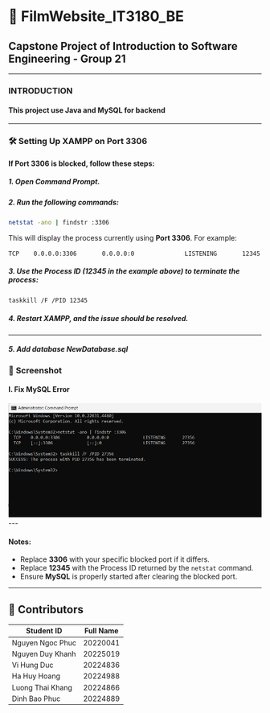 # 🎥 FilmWebsite_IT3180_BE

## Capstone Project of **Introduction to Software Engineering** - Group 21

---
### INTRODUCTION
#### This project use Java and MySQL for backend
---
### 🛠️ **Setting Up XAMPP on Port 3306**

#### If **Port 3306** is **blocked**, follow these steps:

##### 1. Open **Command Prompt**.
##### 2. Run the following commands:

   ```sh
   netstat -ano | findstr :3306
   ```

   This will display the process currently using **Port 3306**. For example:

   ```
   TCP    0.0.0.0:3306       0.0.0.0:0              LISTENING       12345
   ```

#####  3. Use the **Process ID** (12345 in the example above) to terminate the process:

   ```sh
   taskkill /F /PID 12345
   ```

##### 4. Restart **XAMPP**, and the issue should be resolved.

---
##### 5. Add database NewDatabase.sql 
### 📸 **Screenshot**
#### I. Fix MySQL Error
<img src="https://github.com/khnhk0ogei04/FilmWebsite_IT3180_BE/blob/main/1.BlockedPort.png" alt="Blocked Port Screenshot" width="600">
---

#### **Notes:**
- Replace **3306** with your specific blocked port if it differs.
- Replace **12345** with the Process ID returned by the `netstat` command.
- Ensure **MySQL** is properly started after clearing the blocked port.

---

## 👥 Contributors

| **Student ID** | **Full Name**       |
|----------------|---------------------|
| Nguyen Ngoc Phuc | 20220041          |
| Nguyen Duy Khanh | 20225019          |
| Vi Hung Duc      | 20224836          |
| Ha Huy Hoang     | 20224988          |
| Luong Thai Khang | 20224866          |
| Dinh Bao Phuc    | 20224889          |


